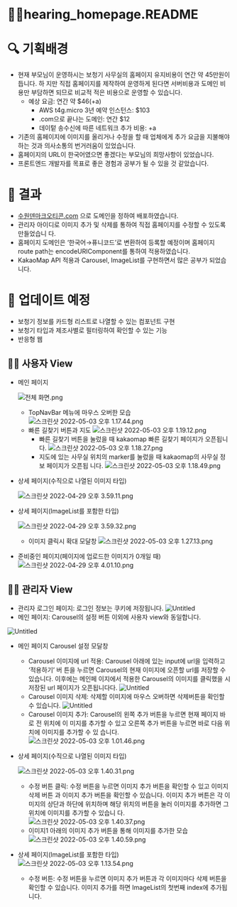 # 🦻🏻hearing_homepage.README

# 🔍 기획배경

- 현재 부모님이 운영하시는 보청기 사무실의 홈페이지 유지비용이 연간 약 45만원이 듭니다. 하
  지만 직접 홈페이지를 제작하여 운영하게 된다면 서버비용과 도메인 비용만 부담하면 되므로
  비교적 적은 비용으로 운영할 수 있습니다.
  - 예상 요금: 연간 약 $46(+a)
    - AWS t4g.micro 3년 예약 인스턴스: $103
    - .com으로 끝나는 도메인: 연간 $12
    - 데이텉 송수신에 따른 네트워크 추가 비용: +a
- 기존의 홈페이지에 이미지를 올리거나 수정을 할 때 업체에게 추가 요금을 지불해야 하는 것과
  의사소통의 번거러움이 있었습니다.
- 홈페이지의 URL이 한국어였으면 좋겠다는 부모님의 희망사항이 있었습니다.
- 프론트엔드 개발자를 목표로 좋은 경험과 공부가 될 수 있을 것 같았습니다.

# 📝 결과

- [수원덴마크오티콘.com](http://수원덴마크오티콘.com) 으로 도메인을 정하여 배포하였습니다.
- 관리자 아이디로 이미지 추가 및 삭제를 통하여 직접 홈페이지를 수정할 수 있도록 만들었습니
  다.
- 홈페이지 도메인은 ‘한국어→퓨니코드’로 변환하여 등록할 예정이며 홈페이지 route path는
  encodeURIComponent를 통하여 적용하였습니다.
- KakaoMap API 적용과 Carousel, ImageList를 구현하면서 많은 공부가 되었습니다.

# 🚧 업데이트 예정

- 보청기 정보를 카드형 리스트로 나열할 수 있는 컴포넌트 구현
- 보청기 타입과 제조사별로 필터링하여 확인할 수 있는 기능
- 반응형 웹

## 👨‍🦳 사용자 View

- 메인 페이지

  ![전체 화면.png](https://s3-us-west-2.amazonaws.com/secure.notion-static.com/4f01e0d7-7ae4-4e1d-aaf1-cda6c4eaa38b/전체_화면.png)

  - TopNavBar 메뉴에 마우스 오버한 모습
    ![스크린샷 2022-05-03 오후 1.17.44.png](https://s3-us-west-2.amazonaws.com/secure.notion-static.com/0ad3580a-6c79-493d-a956-59b52216ae35/스크린샷_2022-05-03_오후_1.17.44.png)
  - 빠른 길찾기 버튼과 지도
    ![스크린샷 2022-05-03 오후 1.19.12.png](https://s3-us-west-2.amazonaws.com/secure.notion-static.com/24f4b716-a984-4503-a19d-756e948b8a93/스크린샷_2022-05-03_오후_1.19.12.png)
    - 빠른 길찾기 버튼을 눌렀을 때 kakaomap 빠른 길찾기 페이지가 오픈됩니다.
      ![스크린샷 2022-05-03 오후 1.18.27.png](https://s3-us-west-2.amazonaws.com/secure.notion-static.com/326415eb-b17c-422b-a6f2-29151756fd98/스크린샷_2022-05-03_오후_1.18.27.png)
    - 지도에 있는 사무실 위치의 marker를 눌렀을 때 kakaomap의 사무실 정보 페이지가 오픈됩
      니다.
      ![스크린샷 2022-05-03 오후 1.18.49.png](https://s3-us-west-2.amazonaws.com/secure.notion-static.com/d1911c24-c802-4948-af6f-0ae41f2325c7/스크린샷_2022-05-03_오후_1.18.49.png)

- 상세 페이지(수직으로 나열된 이미지 타입)

  ![스크린샷 2022-04-29 오후 3.59.11.png](https://s3-us-west-2.amazonaws.com/secure.notion-static.com/d0b559a4-4847-4b52-9455-f69629b2a9a7/스크린샷_2022-04-29_오후_3.59.11.png)

- 상세 페이지(ImageList를 포함한 타입)

  ![스크린샷 2022-04-29 오후 3.59.32.png](https://s3-us-west-2.amazonaws.com/secure.notion-static.com/2b530803-7cbb-45da-a9e7-96a3ec20fa37/스크린샷_2022-04-29_오후_3.59.32.png)

  - 이미지 클릭시 확대 모달창
    ![스크린샷 2022-05-03 오후 1.27.13.png](https://s3-us-west-2.amazonaws.com/secure.notion-static.com/125fa466-0764-40f6-8bc0-ab05742c8cd1/스크린샷_2022-05-03_오후_1.27.13.png)

- 준비중인 페이지(페이지에 업로드한 이미지가 0개일 때)
  ![스크린샷 2022-04-29 오후 4.01.10.png](https://s3-us-west-2.amazonaws.com/secure.notion-static.com/aea5aa36-83b3-400b-8a18-b0eee8f626dd/스크린샷_2022-04-29_오후_4.01.10.png)

## 🧑‍💻 관리자 View

- 관리자 로그인 페이지: 로그인 정보는 쿠키에 저장됩니다.
  ![Untitled](https://s3-us-west-2.amazonaws.com/secure.notion-static.com/14a40c4f-9dd7-4682-93cc-8d9fb982cf56/Untitled.png)
- 메인 페이지: Carousel의 설정 버튼 이외에 사용자 view와 동일합니다.

![Untitled](https://s3-us-west-2.amazonaws.com/secure.notion-static.com/7bc918b2-f7d1-4170-8d39-8d64e8cb82b8/Untitled.png)

- 메인 페이지 Carousel 설정 모달창

  - Carousel 이미지에 url 적용: Carousel 아래에 있는 input에 url을 입력하고 ‘적용하기’ 버
    튼을 누르면 Carousel의 현재 이미지에 오픈할 url를 저장할 수 있습니다. 이후에는 메인페
    이지에서 적용한 Carousel의 이미지를 클릭했을 시 저장된 url 페이지가 오픈됩니다다.
    ![Untitled](https://s3-us-west-2.amazonaws.com/secure.notion-static.com/f6234bdf-af7d-4fd7-a72b-d71d0f7a668f/Untitled.png)
  - Carousel 이미지 삭제: 삭제할 이미지에 마우스 오버하면 삭제버튼을 확인할 수 있습니다.
    ![Untitled](https://s3-us-west-2.amazonaws.com/secure.notion-static.com/fc686a77-4535-4ac6-af3c-155a9943a247/Untitled.png)
  - Carousel 이미지 추가: Carousel의 왼쪽 추가 버튼을 누르면 현재 페이지 바로 전 위치에 이
    미지를 추가할 수 있고 오른쪽 추가 버튼을 누르면 바로 다음 위치에 이미지를 추가할 수 있
    습니다.
    ![스크린샷 2022-05-03 오후 1.01.46.png](https://s3-us-west-2.amazonaws.com/secure.notion-static.com/057b82bc-660a-454f-800f-747fa995c39c/스크린샷_2022-05-03_오후_1.01.46.png)

- 상세 페이지(수직으로 나열된 이미지 타입)

  ![스크린샷 2022-05-03 오후 1.40.31.png](https://s3-us-west-2.amazonaws.com/secure.notion-static.com/51790fca-4252-4766-b9d8-a087e6ce37d1/스크린샷_2022-05-03_오후_1.40.31.png)

  - 수정 버튼 클릭: 수정 버튼을 누르면 이미지 추가 버튼을 확인할 수 있고 이미지 삭제 버튼
    과 이미지 추가 버튼을 확인할 수 있습니다. 이미지 추가 버튼은 각 이미지의 상단과 하단에
    위치하며 해당 위치의 버튼을 눌러 이미지를 추가하면 그 위치에 이미지를 추가할 수 있습니
    다.
    ![스크린샷 2022-05-03 오후 1.40.37.png](https://s3-us-west-2.amazonaws.com/secure.notion-static.com/e6331b6f-78be-45c8-982a-4ac2f99d61d2/스크린샷_2022-05-03_오후_1.40.37.png)
  - 이미지1 아래의 이미지 추가 버튼을 통해 이미지를 추가한 모습
    ![스크린샷 2022-05-03 오후 1.40.59.png](https://s3-us-west-2.amazonaws.com/secure.notion-static.com/1bd7ada3-5b45-4b21-90d3-88dfccd1d12c/스크린샷_2022-05-03_오후_1.40.59.png)

- 상세 페이지(ImageList를 포함한 타입)
  ![스크린샷 2022-05-03 오후 1.13.54.png](https://s3-us-west-2.amazonaws.com/secure.notion-static.com/1b0ec741-3cbc-4291-af3b-1f934e815b12/스크린샷_2022-05-03_오후_1.13.54.png)
  - 수정 버튼: 수정 버튼을 누르면 이미지 추가 버튼과 각 이미지마다 삭제 버튼을 확인할 수
    있습니다. 이미지 추가를 하면 ImageList의 첫번째 index에 추가됩니다.
